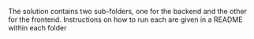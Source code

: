 The solution contains two sub-folders, one for the backend and the other for the frontend. 
Instructions on how to run each are given in a README within each folder  

